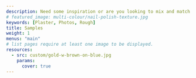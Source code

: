 ```yaml
---
description: Need some inspiration or are you looking to mix and match some colours with textures?
# featured_image: multi-colour/nail-polish-texture.jpg
keywords: [Plaster, Photos, Rough]
title: Samples
weight: 1
menus: "main"
# list pages require at least one image to be displayed.
resources:
  - src: custom/gold-w-brown-on-blue.jpg
    params:
      cover: true
---
```

